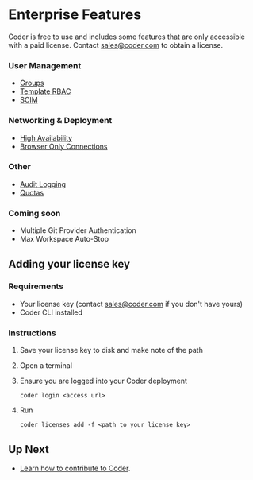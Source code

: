 # Enterprise Features

Coder is free to use and includes some features that are only accessible with a paid license.
Contact sales@coder.com to obtain a license.

### User Management
- [Groups](./groups.md)
- [Template RBAC](./rbac.md)
- [SCIM](./auth.md#scim)

### Networking & Deployment
- [High Availability](./high-availability.md)
- [Browser Only Connections](../networking.md#browser-only-connections)

### Other
- [Audit Logging](./audit-logs.md)
- [Quotas](./quotas.md)

### Coming soon

- Multiple Git Provider Authentication
- Max Workspace Auto-Stop

## Adding your license key

### Requirements

- Your license key (contact sales@coder.com if you don't have yours)
- Coder CLI installed

### Instructions

1. Save your license key to disk and make note of the path
2. Open a terminal
3. Ensure you are logged into your Coder deployment

   `coder login <access url>`

4. Run

   `coder licenses add -f <path to your license key>`

## Up Next

- [Learn how to contribute to Coder](../CONTRIBUTING.md).
